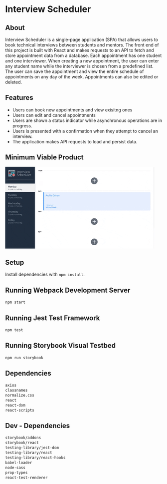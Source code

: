 # Interview Scheduler

## About 
Interview Scheduler is a single-page application (SPA) that allows users to book technical interviews between students and mentors. The front end of this project is built with React and makes requests to an API to fetch and store appointment data from a database. Each appointment has one student and one interviewer. When creating a new appointment, the user can enter any student name while the interviewer is chosen from a predefined list. The user can save the appointment and view the entire schedule of appointments on any day of the week. Appointments can also be edited or deleted. 

## Features
* Users can book new appointments and view exisitng ones
* Users can edit and cancel appointments
* Users are shown a status indicator while asynchronous operations are in progress.
* Users is presented with a confirmation when they attempt to cancel an interview.
* The application makes API requests to load and persist data.

## Minimum Viable Product
![](https://github.com/s-oshitade/scheduler/blob/master/public/features/mvp.gif?raw=true)

## Setup

Install dependencies with `npm install`.

## Running Webpack Development Server

```sh
npm start
```

## Running Jest Test Framework

```sh
npm test
```

## Running Storybook Visual Testbed

```sh
npm run storybook
```

## Dependencies
    axios
    classnames
    normalize.css
    react
    react-dom
    react-scripts

## Dev - Dependencies
    storybook/addons
    storybook/react
    testing-library/jest-dom
    testing-library/react
    testing-library/react-hooks
    babel-loader
    node-sass
    prop-types
    react-test-renderer